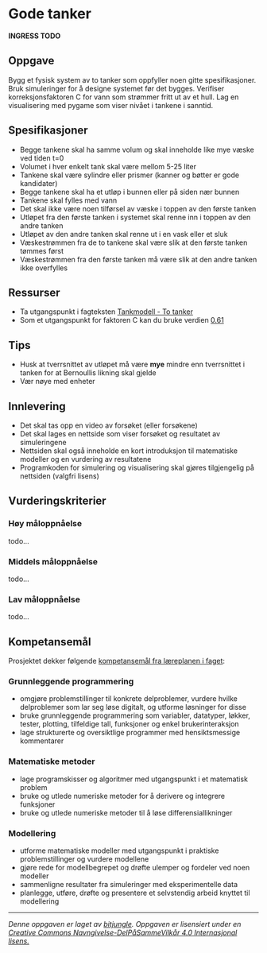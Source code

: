 # Gode tanker

__INGRESS TODO__

## Oppgave

Bygg et fysisk system av to tanker som oppfyller noen gitte spesifikasjoner. Bruk simuleringer for å designe systemet før det bygges. Verifiser korreksjonsfaktoren C for vann som strømmer fritt ut av et hull. Lag en visualisering med pygame som viser nivået i tankene i sanntid.

## Spesifikasjoner

* Begge tankene skal ha samme volum og skal inneholde like mye væske ved tiden t=0
* Volumet i hver enkelt tank skal være mellom 5-25 liter
* Tankene skal være sylindre eller prismer (kanner og bøtter er gode kandidater)
* Begge tankene skal ha et utløp i bunnen eller på siden nær bunnen
* Tankene skal fylles med vann
* Det skal ikke være noen tilførsel av væske i toppen av den første tanken
* Utløpet fra den første tanken i systemet skal renne inn i toppen av den andre tanken
* Utløpet av den andre tanken skal renne ut i en vask eller et sluk
* Væskestrømmen fra de to tankene skal være slik at den første tanken tømmes først
* Væskestrømmen fra den første tanken må være slik at den andre tanken ikke overfylles

## Ressurser

* Ta utgangspunkt i fagteksten [Tankmodell - To tanker](https://github.com/fagstoff/ProgMod/blob/master/Fagstoff/tankmodell_5.ipynb)
* Som et utgangspunkt for faktoren C kan du bruke verdien [0.61](https://www.usbr.gov/tsc/techreferences/mands/wmm/chap09_05.html)

## Tips

* Husk at tverrsnittet av utløpet må være __mye__ mindre enn tverrsnittet i tanken for at Bernoullis likning skal gjelde
* Vær nøye med enheter

## Innlevering

* Det skal tas opp en video av forsøket (eller forsøkene)
* Det skal lages en nettside som viser forsøket og resultatet av simuleringene
* Nettsiden skal også inneholde en kort introduksjon til matematiske modeller og en vurdering av resultatene
* Programkoden for simulering og visualisering skal gjøres tilgjengelig på nettsiden (valgfri lisens)

## Vurderingskriterier

### Høy måloppnåelse

todo...

### Middels måloppnåelse

todo...

### Lav måloppnåelse

todo...

## Kompetansemål

Prosjektet dekker følgende [kompetansemål fra læreplanen i faget](https://github.com/fagstoff/ProgMod/blob/master/Læreplan/kompetansemål.md):

### Grunnleggende programmering

* omgjøre problemstillinger til konkrete delproblemer, vurdere hvilke delproblemer som lar seg løse digitalt, og utforme løsninger for disse
* bruke grunnleggende programmering som variabler, datatyper, løkker, tester, plotting, tilfeldige tall, funksjoner og enkel brukerinteraksjon
* lage strukturerte og oversiktlige programmer med hensiktsmessige kommentarer

### Matematiske metoder

* lage programskisser og algoritmer med utgangspunkt i et matematisk problem
* bruke og utlede numeriske metoder for å derivere og integrere funksjoner
* bruke og utlede numeriske metoder til å løse differensiallikninger

### Modellering

* utforme matematiske modeller med utgangspunkt i praktiske problemstillinger og vurdere modellene
* gjøre rede for modellbegrepet og drøfte ulemper og fordeler ved noen modeller
* sammenligne resultater fra simuleringer med eksperimentelle data
* planlegge, utføre, drøfte og presentere et selvstendig arbeid knyttet til modellering


---
_Denne oppgaven er laget av [bitjungle](https://github.com/bitjungle). Oppgaven er lisensiert under en [Creative Commons Navngivelse-DelPåSammeVilkår 4.0 Internasjonal lisens.
](http://creativecommons.org/licenses/by-sa/4.0/)_

